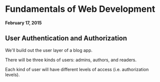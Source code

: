 # Fundamentals of Web Development

**February 17, 2015**

## User Authentication and Authorization

We'll build out the user layer of a blog app.

There will be three kinds of users: admins, authors, and readers.

Each kind of user will have different levels of access (i.e. authorization levels).

